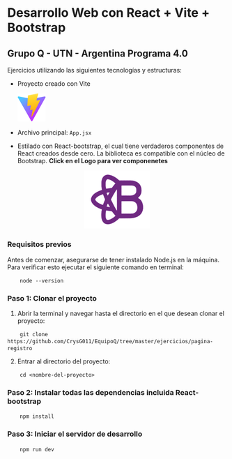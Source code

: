# Desarrollo Web con React + Vite + Bootstrap

## Grupo Q - UTN - Argentina Programa 4.0

Ejercicios utilizando las siguientes tecnologías y estructuras:

- Proyecto creado con Vite

  ![Vite](./public/vite.svg)

- Archivo principal: `App.jsx`
- Estilado con React-bootstrap, el cual tiene verdaderos componentes de React creados desde cero. La biblioteca es compatible con el núcleo de Bootstrap.
  **Click en el Logo para ver componenetes**

<p align="center">
  <a href="https://react-bootstrap.netlify.app/docs/components/accordion" target="_blank" rel="noreferrer">
    <img src="./public/ReactBoots.png" alt="React-bootstrap" width="150">
  </a>
</p>

### Requisitos previos

Antes de comenzar, asegurarse de tener instalado Node.js en la máquina. Para verificar esto ejecutar el siguiente comando en terminal:

```
    node --version
```

### Paso 1: Clonar el proyecto

1.  Abrir la terminal y navegar hasta el directorio en el que desean clonar el proyecto:

```
    git clone https://github.com/CrysG011/EquipoQ/tree/master/ejercicios/pagina-registro
```

2.  Entrar al directorio del proyecto:

```
    cd <nombre-del-proyecto>
```

### Paso 2: Instalar todas las dependencias incluida React-bootstrap

```
    npm install
```

### Paso 3: Iniciar el servidor de desarrollo

```
    npm run dev
```
